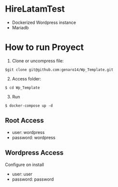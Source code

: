 # HireLatamTest
+ Dockerized Wordpress instance 
+ Mariadb

# How to run Proyect

1. Clone or uncompress file: 
```
$git clone git@github.com:genaro14/Wp_Template.git
```
2. Access folder:
```
$ cd Wp_Template
```
3. Run
```
$ docker-compose up -d
```
## Root Access
+ user: wordpress
+ password: wordpress

## Wordpress Access
 Configure on install
+ user: user
+ password: password

```


